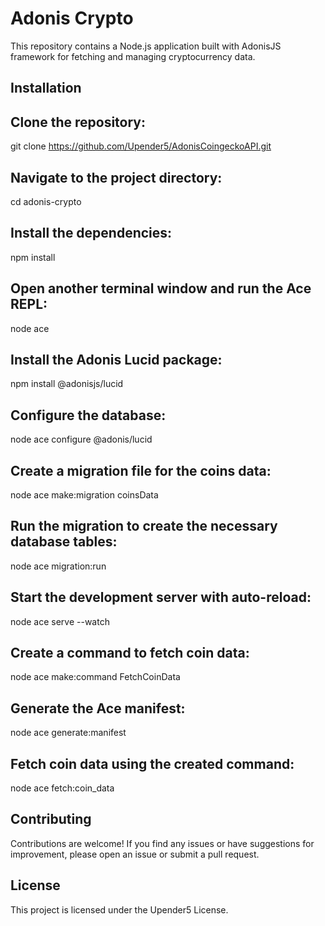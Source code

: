 
# Adonis Crypto

This repository contains a Node.js application built with AdonisJS framework for fetching and managing cryptocurrency data.

## Installation

 ## Clone the repository:

git clone https://github.com/Upender5/AdonisCoingeckoAPI.git

## Navigate to the project directory:

cd adonis-crypto

## Install the dependencies:
 
npm install

## Open another terminal window and run the Ace REPL:
 
node ace

## Install the Adonis Lucid package:
 
npm install @adonisjs/lucid

## Configure the database:
 
node ace configure @adonis/lucid

## Create a migration file for the coins data:
 
node ace make:migration coinsData

## Run the migration to create the necessary database tables:
 
node ace migration:run

## Start the development server with auto-reload:
 
node ace serve --watch

## Create a command to fetch coin data:
 
node ace make:command FetchCoinData

## Generate the Ace manifest:
 
node ace generate:manifest

## Fetch coin data using the created command:
 
node ace fetch:coin_data

## Contributing

Contributions are welcome! If you find any issues or have suggestions for improvement, please open an issue or submit a pull request.

## License
This project is licensed under the Upender5 License.